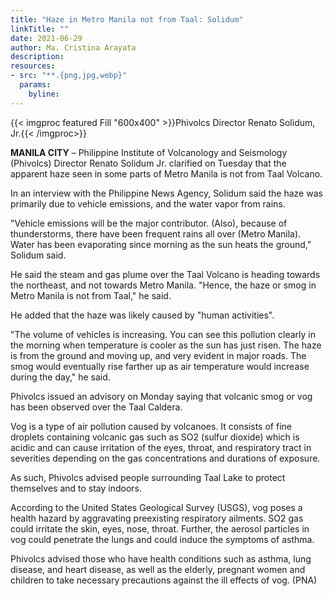 ```yaml
---
title: "Haze in Metro Manila not from Taal: Solidum"
linkTitle: ""
date: 2021-06-29
author: Ma. Cristina Arayata
description:
resources:
- src: "**.{png,jpg,webp}"
  params:
    byline: 
---
```

{{< imgproc featured Fill "600x400" >}}Phivolcs Director Renato Solidum, Jr.{{< /imgproc>}}

**MANILA CITY** –  Philippine Institute of Volcanology and Seismology (Phivolcs) Director Renato Solidum Jr. clarified on Tuesday that the apparent haze seen in some parts of Metro Manila is not from Taal Volcano.

In an interview with the Philippine News Agency, Solidum said the haze was primarily due to vehicle emissions, and the water vapor from rains.

"Vehicle emissions will be the major contributor. (Also), because of thunderstorms, there have been frequent rains all over (Metro Manila). Water has been evaporating since morning as the sun heats the ground," Solidum said.

He said the steam and gas plume over the Taal Volcano is heading towards the northeast, and not towards Metro Manila. "Hence, the haze or smog in Metro Manila is not from Taal," he said.

He added that the haze was likely caused by "human activities".

"The volume of vehicles is increasing. You can see this pollution clearly in the morning when temperature is cooler as the sun has just risen. The haze is from the ground and moving up, and very evident in major roads. The smog would eventually rise farther up as air temperature would increase during the day," he said.

Phivolcs issued an advisory on Monday saying that volcanic smog or vog has been observed over the Taal Caldera.

Vog is a type of air pollution caused by volcanoes. It consists of fine droplets containing volcanic gas such as SO2 (sulfur dioxide) which is acidic and can cause irritation of the eyes, throat, and respiratory tract in severities depending on the gas concentrations and durations of exposure.

As such, Phivolcs advised people surrounding Taal Lake to protect themselves and to stay indoors.

According to the United States Geological Survey (USGS), vog poses a health hazard by aggravating preexisting respiratory ailments. SO2 gas could irritate the skin, eyes, nose, throat. Further, the aerosol particles in vog could penetrate the lungs and could induce the symptoms of asthma.

Phivolcs advised those who have health conditions such as asthma, lung disease, and heart disease, as well as the elderly, pregnant women and children to take necessary precautions against the ill effects of vog. (PNA)